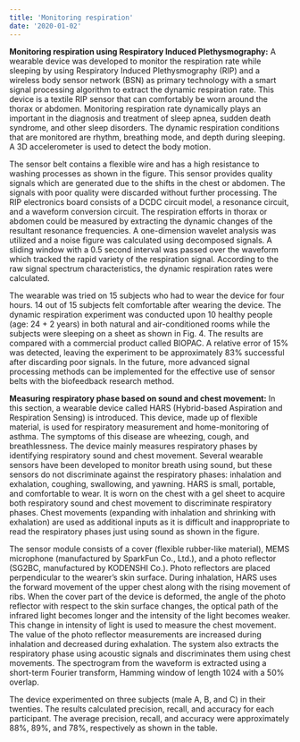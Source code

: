 ```yaml
---
title: 'Monitoring respiration'
date: '2020-01-02'
---
```

**Monitoring respiration using Respiratory Induced Plethysmography:**
A wearable device was developed to monitor the respiration rate while sleeping by using Respiratory Induced Plethysmography (RIP) and a wireless body sensor network (BSN) as primary technology with a smart signal processing algorithm to extract the dynamic respiration rate. This device is a textile RIP sensor that can comfortably be worn around the thorax or abdomen. Monitoring respiration rate dynamically plays an important in the diagnosis and treatment of sleep apnea, sudden death syndrome, and other sleep disorders. The dynamic respiration conditions that are monitored are rhythm, breathing mode, and depth during sleeping. A 3D accelerometer is used to detect the body motion. 

The sensor belt contains a flexible wire and has a high resistance to washing processes as shown in the figure. This sensor provides quality signals which are generated due to the shifts in the chest or abdomen. The signals with poor quality were discarded without further processing. The RIP electronics board consists of a DCDC circuit model, a resonance circuit, and a waveform conversion circuit. The respiration efforts in thorax or abdomen could be measured by extracting the dynamic changes of the resultant resonance frequencies. A one-dimension wavelet analysis was utilized and a noise figure was calculated using decomposed signals. A sliding window with a 0.5 second interval was passed over the waveform which tracked the rapid variety of the respiration signal. According to the raw signal spectrum characteristics, the dynamic respiration rates were calculated.

The wearable was tried on 15 subjects who had to wear the device for four hours. 14 out of 15 subjects felt comfortable after wearing the device. The dynamic respiration experiment was conducted upon 10 healthy people (age: 24 + 2 years) in both natural and air-conditioned rooms while the subjects were sleeping on a sheet as shown in Fig. 4. The results are compared with a commercial product called BIOPAC. A relative error of 15% was detected, leaving the experiment to be approximately 83% successful after discarding poor signals. In the future, more advanced signal processing methods can be implemented for the effective use of sensor belts with the biofeedback research method.

**Measuring respiratory phase based on sound and chest movement:**
In this section, a wearable device called HARS (Hybrid-based Aspiration and Respiration Sensing) is introduced. This device, made up of flexible material, is used for respiratory measurement and home-monitoring of asthma. The symptoms of this disease are wheezing, cough, and breathlessness. The device mainly measures respiratory phases by identifying respiratory sound and chest movement. Several wearable sensors have been developed to monitor breath using sound, but these sensors do not discriminate against the respiratory phases: inhalation and exhalation, coughing, swallowing, and yawning.  HARS is small, portable, and comfortable to wear. It is worn on the chest with a gel sheet to acquire both respiratory sound and chest movement to discriminate respiratory phases. Chest movements (expanding with inhalation and shrinking with exhalation) are used as additional inputs as it is difficult and inappropriate to read the respiratory phases just using sound as shown in the figure.

The sensor module consists of a cover (flexible rubber-like material), MEMS microphone (manufactured by SparkFun Co., Ltd.), and a photo reflector (SG2BC, manufactured by KODENSHI Co.). Photo reflectors are placed perpendicular to the wearer’s skin surface. During inhalation, HARS uses the forward movement of the upper chest along with the rising movement of ribs. When the cover part of the device is deformed, the angle of the photo reflector with respect to the skin surface changes, the optical path of the infrared light becomes longer and the intensity of the light becomes weaker. This change in intensity of light is used to measure the chest movement. The value of the photo reflector measurements are increased during inhalation and decreased during exhalation. The system also extracts the respiratory phase using acoustic signals and discriminates them using chest movements. The spectrogram from the waveform is extracted using a short-term Fourier transform, Hamming window of length 1024 with a 50% overlap.

The device experimented on three subjects (male A, B, and C) in their twenties. The results calculated precision, recall, and accuracy for each participant. The average precision, recall, and accuracy were approximately 88%, 89%, and 78%, respectively as shown in the table.